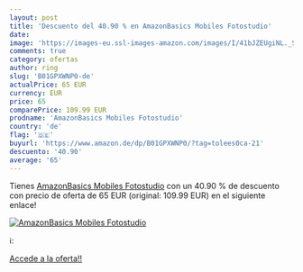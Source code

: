 ```yaml
---
layout: post
title: 'Descuento del 40.90 % en AmazonBasics Mobiles Fotostudio'
date: 
image: 'https://images-eu.ssl-images-amazon.com/images/I/41bJZEUgiNL._SL200_.jpg'
comments: true
category: ofertas
author: ring
slug: 'B01GPXWNP0-de'
actualPrice: 65 EUR
currency: EUR
price: 65
comparePrice: 109.99 EUR
prodname: 'AmazonBasics Mobiles Fotostudio'
country: 'de'
flag: '🇩🇪'
buyurl: 'https://www.amazon.de/dp/B01GPXWNP0/?tag=tolees0ca-21'
descuento: '40.90'
average: '65'
---
```


Tienes [AmazonBasics Mobiles Fotostudio](https://www.amazon.de/dp/B01GPXWNP0/?tag=tolees0ca-21) con un 40.90 % de descuento con precio de oferta de 65 EUR (original: 109.99 EUR) en el siguiente enlace!

[![AmazonBasics Mobiles Fotostudio](https://images-eu.ssl-images-amazon.com/images/I/41bJZEUgiNL._SL200_.jpg)](https://www.amazon.de/dp/B01GPXWNP0/?tag=tolees0ca-21)

ℹ️:


[Accede a la oferta!!](https://www.amazon.de/dp/B01GPXWNP0/?tag=tolees0ca-21)
